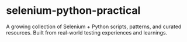 # selenium-python-practical
A growing collection of Selenium + Python scripts, patterns, and curated resources. Built from real-world testing experiences and learnings.
